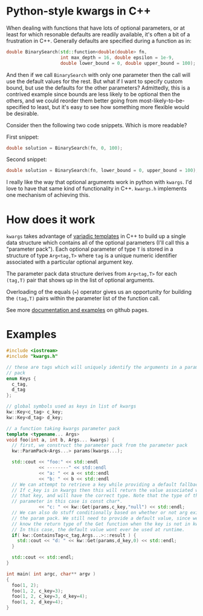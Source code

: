 Python-style kwargs in C++
=========

When dealing with functions that have lots of optional parameters, or at
least for which resonable defaults are readily available, it's often a bit
of a frustration in C++. Generally defaults are specified during a function
as in:

```cpp
double BinarySearch(std::function<double(double> fn,
                    int max_depth = 16, double epsilon = 1e-9,
                    double lower_bound = 0, double upper_bound = 100);
```


And then if we call `BinarySearch` with only one parameter then the call will
use the default values for the rest. But what if I want to specify custom
bound, but use the defaults for the other parameters? Admittedly, this is a
contrived example since bounds are less likely to be optional then the others,
and we could reorder them better going from most-likely-to-be-specified to
least, but it's easy to see how something more flexible would be desirable.

Consider then the following two code snippets. Which is more readable?

First snippet:

```cpp
double solution = BinarySearch(fn, 0, 100);
```

Second snippet:

```cpp
double solution = BinarySearch(fn, lower_bound = 0, upper_bound = 100);
```

I really like the way that optional arguments work in python with `kwargs`. I'd
love to have that same kind of functionality in C++. `kwargs.h` implements
one mechanism of achieving this.


# How does it work
`kwargs` takes advantage of [variadic templates][href_wiki] in C++ to build
up a single data structure which contains all of the optional parameters
(I'll call this a "parameter pack"). Each optional parameter of type `T` is
stored in a structure of type `Arg<tag,T>` where `tag` is a unique numeric
identifier associated with a particular optional argument key.

The parameter pack data structure derives from `Arg<tag,T>` for each `(tag,T)`
pair that shows up in the list of optional arguments.

Overloading of the equals (`=`) operator gives us an opportunity for building
the `(tag,T)` pairs within the parameter list of the function call.

See more [documentation and examples][href_doc] on github pages.

[href_wiki]: http://en.cppreference.com/w/cpp/language/parameter_pack (Wikipedia)
[href_doc]: http://cheshirekow.github.io/kwargs_page.html (github)

# Examples

```cpp
#include <iostream>
#include "kwargs.h"

// these are tags which will uniquely identify the arguments in a parameter
// pack
enum Keys {
  c_tag,
  d_tag
};

// global symbols used as keys in list of kwargs
kw::Key<c_tag> c_key;
kw::Key<d_tag> d_key;

// a function taking kwargs parameter pack
template <typename... Args>
void foo(int a, int b, Args... kwargs) {
  // first, we construct the parameter pack from the parameter pack
  kw::ParamPack<Args...> params(kwargs...);

  std::cout << "foo:" << std::endl
            << --------" << std::endl
            << "a: " << a << std::endl
            << "b: " << b << std::endl
  // We can attempt to retrieve a key while providing a default fallback value.
  // If c_key is in kwargs then this will return the value associated with
  // that key, and will have the correct type. Note that the type of the default
  // parameter in this case is const char*.
            << "c: " << kw::Get(params,c_key,"null") << std::endl;
  // We can also do stuff conditionally based on whether or not arg exists in
  // the param pack. We still need to provide a default value, since we need to
  // know the return type of the Get function when the key is not in kwargs.
  // In this case, the default value wont ever be used at runtime.
  if( kw::ContainsTag<c_tag,Args...>::result ) {
    std::cout << "d: " << kw::Get(params,d_key,0) << std::endl;
  }

  std::cout << std::endl;
}

int main( int argc, char** argv )
{
  foo(1, 2);
  foo(1, 2, c_key=3);
  foo(1, 2, c_key=3, d_key=4);
  foo(1, 2, d_key=4);
}
```
